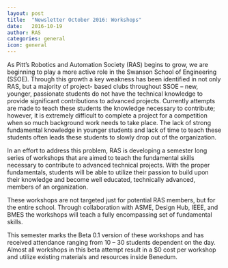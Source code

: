 ```yaml
---
layout: post
title:  "Newsletter October 2016: Workshops"
date:   2016-10-19
author: RAS
categories: general
icon: general
---
```


As Pitt’s Robotics and Automation Society (RAS) begins to grow, we are beginning to play a more active role in the Swanson School of Engineering (SSOE). Through this growth a key weakness has been identified in not only RAS, but a majority of project- based clubs throughout SSOE – new, younger, passionate students do not have the technical knowledge to provide significant contributions to advanced projects. Currently attempts are made to teach these students the knowledge necessary to contribute; however, it is extremely difficult to complete a project for a competition when so much background work needs to take place. The lack of strong fundamental knowledge in younger students and lack of time to teach these students often leads these students to slowly drop out of the organization.

In an effort to address this problem, RAS is developing a semester long series of workshops that are aimed to teach the fundamental skills necessary to contribute to advanced technical projects. With the proper fundamentals, students will be able to utilize their passion to build upon their knowledge and become well educated, technically advanced, members of an organization.

These workshops are not targeted just for potential RAS members, but for the entire school. Through collaboration with ASME, Design Hub, IEEE, and BMES the workshops will teach a fully encompassing set of fundamental skills.

This semester marks the Beta 0.1 version of these workshops and has received attendance ranging from 10 – 30 students dependent on the day. Almost all workshops in this beta attempt result in a $0 cost per workshop and utilize existing materials and resources inside Benedum.